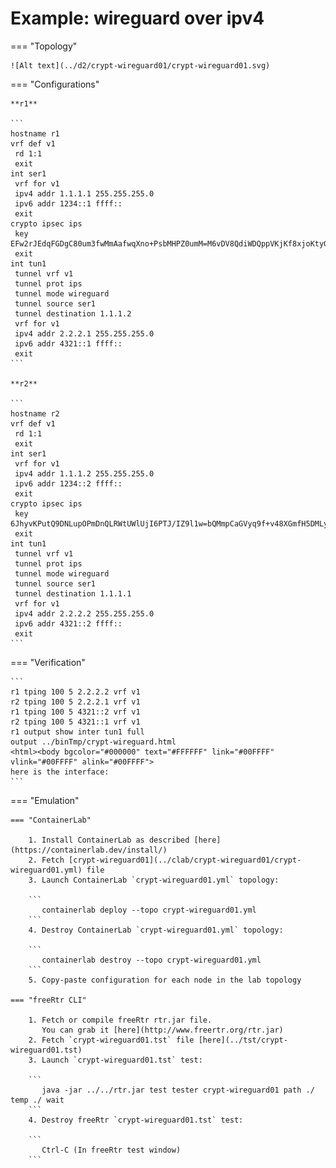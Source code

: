 # Example: wireguard over ipv4

=== "Topology"

    ![Alt text](../d2/crypt-wireguard01/crypt-wireguard01.svg)

=== "Configurations"

    **r1**

    ```
    hostname r1
    vrf def v1
     rd 1:1
     exit
    int ser1
     vrf for v1
     ipv4 addr 1.1.1.1 255.255.255.0
     ipv6 addr 1234::1 ffff::
     exit
    crypto ipsec ips
     key EFw2rJEdqFGDgC80um3fwMmAafwqXno+PsbMHPZ0umM=M6vDV8QdiWDQppVKjKf8xjoKtyGAeRK/Ue48kwKI5Ss=
     exit
    int tun1
     tunnel vrf v1
     tunnel prot ips
     tunnel mode wireguard
     tunnel source ser1
     tunnel destination 1.1.1.2
     vrf for v1
     ipv4 addr 2.2.2.1 255.255.255.0
     ipv6 addr 4321::1 ffff::
     exit
    ```

    **r2**

    ```
    hostname r2
    vrf def v1
     rd 1:1
     exit
    int ser1
     vrf for v1
     ipv4 addr 1.1.1.2 255.255.255.0
     ipv6 addr 1234::2 ffff::
     exit
    crypto ipsec ips
     key 6JhyvKPutQ9DNLupOPmDnQLRWtUWlUjI6PTJ/IZ9l1w=bQMmpCaGVyq9f+v48XGmfH5DMLytkqziID+rBH+qQic=
     exit
    int tun1
     tunnel vrf v1
     tunnel prot ips
     tunnel mode wireguard
     tunnel source ser1
     tunnel destination 1.1.1.1
     vrf for v1
     ipv4 addr 2.2.2.2 255.255.255.0
     ipv6 addr 4321::2 ffff::
     exit
    ```

=== "Verification"

    ```
    r1 tping 100 5 2.2.2.2 vrf v1
    r2 tping 100 5 2.2.2.1 vrf v1
    r1 tping 100 5 4321::2 vrf v1
    r2 tping 100 5 4321::1 vrf v1
    r1 output show inter tun1 full
    output ../binTmp/crypt-wireguard.html
    <html><body bgcolor="#000000" text="#FFFFFF" link="#00FFFF" vlink="#00FFFF" alink="#00FFFF">
    here is the interface:
    ```

=== "Emulation"

    === "ContainerLab"

        1. Install ContainerLab as described [here](https://containerlab.dev/install/)  
        2. Fetch [crypt-wireguard01](../clab/crypt-wireguard01/crypt-wireguard01.yml) file  
        3. Launch ContainerLab `crypt-wireguard01.yml` topology:  

        ```
           containerlab deploy --topo crypt-wireguard01.yml  
        ```
        4. Destroy ContainerLab `crypt-wireguard01.yml` topology:  

        ```
           containerlab destroy --topo crypt-wireguard01.yml  
        ```
        5. Copy-paste configuration for each node in the lab topology

    === "freeRtr CLI"

        1. Fetch or compile freeRtr rtr.jar file.  
           You can grab it [here](http://www.freertr.org/rtr.jar)  
        2. Fetch `crypt-wireguard01.tst` file [here](../tst/crypt-wireguard01.tst)  
        3. Launch `crypt-wireguard01.tst` test:  

        ```
           java -jar ../../rtr.jar test tester crypt-wireguard01 path ./ temp ./ wait
        ```
        4. Destroy freeRtr `crypt-wireguard01.tst` test:  

        ```
           Ctrl-C (In freeRtr test window)
        ```

